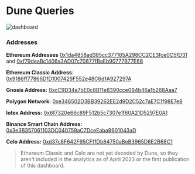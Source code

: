 # Dune Queries

![dashboard](https://user-images.githubusercontent.com/12502053/230250328-682a7ee7-514d-4738-bf82-5143c8a632c8.jpeg)
### Addresses

**Ethereum Addresses** [0x1da4858ad385cc377165A298CC2CE3fce0C5fD31](https://etherscan.io/token/0x1da4858ad385cc377165a298cc2ce3fce0c5fd31) and [0xf79deaBc1406a3AD07c70877fBaEb90777B77E68](https://etherscan.io/token/0xf79deabc1406a3ad07c70877fbaeb90777b77e68)

**Ethereum Classic Address**: [0x9186ff77866DfD1007429F552e48C6d1A927297A](https://blockscout.com/etc/mainnet/token/0x9186ff77866DfD1007429F552e48C6d1A927297A/token-transfers)

**Gnosis Address:** [0xcC9D34a7bE0c8B11e8390cce0B4b46a1b268Aaa7](https://blockscout.com/xdai/mainnet/token/0xcC9D34a7bE0c8B11e8390cce0B4b46a1b268Aaa7)

**Polygon Network:** [0xe346502D3BB39262EE2d9D2C52c7aE7C1f98E7e8](https://polygonscan.com/token/0xe346502D3BB39262EE2d9D2C52c7aE7C1f98E7e8)

**Iotex Address:** [0x6f7320e66c89F512b5c7307e1f60A21D5297E0A1](https://iotexscan.io/address0x6f7320e66c89F512b5c7307e1f60A21D5297E0A1)

**Binance Smart Chain Address:** [0x3e3B357061103DC040759aC7DceEaba9901043aD](https://bscscan.com/token/0x3e3b357061103dc040759ac7dceeaba9901043ad)

**Celo Address:** [0xd37c8F642F95CFf1Db84750aBeB3965D6E2B68C1](https://explorer.celo.org/mainnet/token/0xd37c8F642F95CFf1Db84750aBeB3965D6E2B68C1/token-transfers)

> Ethereum Classic and Celo are not yet decoded by Dune, so they aren't included in the analytics as of April 2023 or the first publication of this dashboard.
